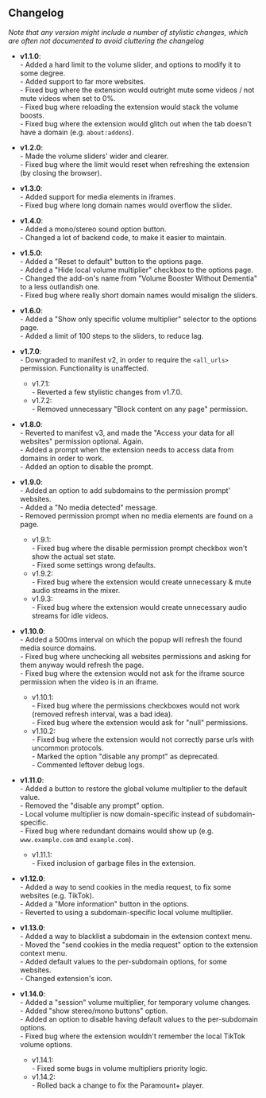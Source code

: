 ## Changelog
_Note that any version might include a number of stylistic changes, which are often not documented to avoid cluttering the changelog_

- **v1.1.0**:
<br>- Added a hard limit to the volume slider, and options to modify it to some degree.
<br>- Added support to far more websites.
<br>- Fixed bug where the extension would outright mute some videos / not mute videos when set to 0%.
<br>- Fixed bug where reloading the extension would stack the volume boosts.
<br>- Fixed bug where the extension would glitch out when the tab doesn't have a domain (e.g. `about:addons`).

- **v1.2.0**:
<br>- Made the volume sliders' wider and clearer.
<br>- Fixed bug where the limit would reset when refreshing the extension (by closing the browser).

- **v1.3.0**:
<br>- Added support for media elements in iframes.
<br>- Fixed bug where long domain names would overflow the slider.

- **v1.4.0**:
<br>- Added a mono/stereo sound option button.
<br>- Changed a lot of backend code, to make it easier to maintain.

- **v1.5.0**:
<br>- Added a "Reset to default" button to the options page.
<br>- Added a "Hide local volume multiplier" checkbox to the options page.
<br>- Changed the add-on's name from "Volume Booster Without Dementia" to a less outlandish one.
<br>- Fixed bug where really short domain names would misalign the sliders.

- **v1.6.0**:
<br>- Added a "Show only specific volume multiplier" selector to the options page.
<br>- Added a limit of 100 steps to the sliders, to reduce lag.

- **v1.7.0**:
<br>- Downgraded to manifest v2, in order to require the `<all_urls>` permission. Functionality is unaffected.
	- v1.7.1:
	<br>- Reverted a few stylistic changes from v1.7.0.
	- v1.7.2:
	<br>- Removed unnecessary "Block content on any page" permission.

- **v1.8.0**:
<br>- Reverted to manifest v3, and made the "Access your data for all websites" permission optional. Again.
<br>- Added a prompt when the extension needs to access data from domains in order to work.
<br>- Added an option to disable the prompt.

- **v1.9.0**:
<br>- Added an option to add subdomains to the permission prompt' websites.
<br>- Added a "No media detected" message.
<br>- Removed permission prompt when no media elements are found on a page.
	- v1.9.1:
	<br>- Fixed bug where the disable permission prompt checkbox won't show the actual set state.
	<br>- Fixed some settings wrong defaults.
	- v1.9.2:
	<br>- Fixed bug where the extension would create unnecessary & mute audio streams in the mixer.
	- v1.9.3:
	<br>- Fixed bug where the extension would create unnecessary audio streams for idle videos.

- **v1.10.0**:
<br>- Added a 500ms interval on which the popup will refresh the found media source domains.
<br>- Fixed bug where unchecking all websites permissions and asking for them anyway would refresh the page.
<br>- Fixed bug where the extension would not ask for the iframe source permission when the video is in an iframe.
	- v1.10.1:
	<br>- Fixed bug where the permissions checkboxes would not work (removed refresh interval, was a bad idea).
	<br>- Fixed bug where the extension would ask for "null" permissions.
	- v1.10.2:
	<br>- Fixed bug where the extension would not correctly parse urls with uncommon protocols.
	<br>- Marked the option "disable any prompt" as deprecated.
	<br>- Commented leftover debug logs.

- **v1.11.0**:
<br>- Added a button to restore the global volume multiplier to the default value.
<br>- Removed the "disable any prompt" option.
<br>- Local volume multiplier is now domain-specific instead of subdomain-specific.
<br>- Fixed bug where redundant domains would show up (e.g. `www.example.com` and `example.com`).
	- v1.11.1:
	<br>- Fixed inclusion of garbage files in the extension.

- **v1.12.0**:
<br>- Added a way to send cookies in the media request, to fix some websites (e.g. TikTok).
<br>- Added a "More information" button in the options.
<br>- Reverted to using a subdomain-specific local volume multiplier.

- **v1.13.0**:
<br>- Added a way to blacklist a subdomain in the extension context menu.
<br>- Moved the "send cookies in the media request" option to the extension context menu.
<br>- Added default values to the per-subdomain options, for some websites.
<br>- Changed extension's icon.

- **v1.14.0**:
<br>- Added a "session" volume multiplier, for temporary volume changes.
<br>- Added "show stereo/mono buttons" option.
<br>- Added an option to disable having default values to the per-subdomain options.
<br>- Fixed bug where the extension wouldn't remember the local TikTok volume options.
	- v1.14.1:
	<br>- Fixed some bugs in volume multipliers priority logic.
	- v1.14.2:
	<br>- Rolled back a change to fix the Paramount+ player.
